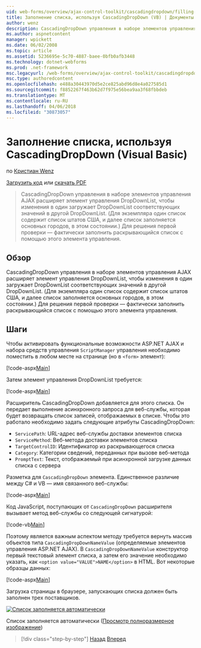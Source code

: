 ```yaml
---
uid: web-forms/overview/ajax-control-toolkit/cascadingdropdown/filling-a-list-using-cascadingdropdown-vb
title: Заполнение списка, используя CascadingDropDown (VB) | Документы Microsoft
author: wenz
description: CascadingDropDown управления в наборе элементов управления AJAX расширяет элемент управления DropDownList, чтобы изменения в один загружает DropDownList соответствующих значений в anoth...
ms.author: aspnetcontent
manager: wpickett
ms.date: 06/02/2008
ms.topic: article
ms.assetid: 5236695e-5c70-4887-baee-0bfb0afb3448
ms.technology: dotnet-webforms
ms.prod: .net-framework
msc.legacyurl: /web-forms/overview/ajax-control-toolkit/cascadingdropdown/filling-a-list-using-cascadingdropdown-vb
msc.type: authoredcontent
ms.openlocfilehash: e488a30443970d5e2ce825abd96d8e4a027585d1
ms.sourcegitcommit: f8852267f463b62d7f975e56bea9aa3f68fbbdeb
ms.translationtype: MT
ms.contentlocale: ru-RU
ms.lasthandoff: 04/06/2018
ms.locfileid: "30873057"
---
```

<a name="filling-a-list-using-cascadingdropdown-vb"></a>Заполнение списка, используя CascadingDropDown (Visual Basic)
====================
по [Кристиан Wenz](https://github.com/wenz)

[Загрузить код](http://download.microsoft.com/download/9/0/7/907760b1-2c60-4f81-aeb6-ca416a573b0d/cascadingdropdown0.vb.zip) или [скачать PDF](http://download.microsoft.com/download/2/d/c/2dc10e34-6983-41d4-9c08-f78f5387d32b/cascadingdropdown0VB.pdf)

> CascadingDropDown управления в наборе элементов управления AJAX расширяет элемент управления DropDownList, чтобы изменения в один загружает DropDownList соответствующих значений в другой DropDownList. (Для экземпляра один список содержит список штатов США, и далее список заполняется основных городов, в этом состоянии.) Для решения первой проверки — фактически заполнить раскрывающийся список с помощью этого элемента управления.


## <a name="overview"></a>Обзор

CascadingDropDown управления в наборе элементов управления AJAX расширяет элемент управления DropDownList, чтобы изменения в один загружает DropDownList соответствующих значений в другой DropDownList. (Для экземпляра один список содержит список штатов США, и далее список заполняется основных городов, в этом состоянии.) Для решения первой проверки — фактически заполнить раскрывающийся список с помощью этого элемента управления.

## <a name="steps"></a>Шаги

Чтобы активировать функциональные возможности ASP.NET AJAX и набора средств управления `ScriptManager` управления необходимо поместить в любом месте на странице (но в `<form>` элемент):

[!code-aspx[Main](filling-a-list-using-cascadingdropdown-vb/samples/sample1.aspx)]

Затем элемент управления DropDownList требуется:

[!code-aspx[Main](filling-a-list-using-cascadingdropdown-vb/samples/sample2.aspx)]

Расширитель CascadingDropDown добавляется для этого списка. Он передает выполнение асинхронного запроса для веб-службы, которая будет возвращать список записей, отображаемых в списке. Чтобы это работало необходимо задать следующие атрибуты CascadingDropDown:

- `ServicePath`: URL-адрес веб-службы доставки элементов списка
- `ServiceMethod`: Веб-метода доставки элементов списка
- `TargetControlID`: Идентификатор из раскрывающегося списка
- `Category`: Категории сведений, переданных при вызове веб-метода
- `PromptText`: Текст, отображаемый при асинхронной загрузке данных списка с сервера

Разметка для `CascadingDropDown` элемента. Единственное различие между C# и VB — имя связанного веб-службы:

[!code-aspx[Main](filling-a-list-using-cascadingdropdown-vb/samples/sample3.aspx)]

Код JavaScript, поступающих от `CascadingDropDown` расширителя вызывает метод веб-службы со следующей сигнатурой:

[!code-vb[Main](filling-a-list-using-cascadingdropdown-vb/samples/sample4.vb)]

Поэтому является важным аспектом методу требуется вернуть массив объектов типа `CascadingDropDownNameValue` (определяемые элементов управления ASP.NET AJAX). В `CascadingDropDownNameValue` конструктор первый текстовый элемент списка, а затем его значение необходимо указать, как `<option value="VALUE">NAME</option>` в HTML. Вот некоторые образцы данных:

[!code-aspx[Main](filling-a-list-using-cascadingdropdown-vb/samples/sample5.aspx)]

Загрузка страницы в браузере, запускающих списка должен быть заполнен трех поставщиков.


[![Список заполняется автоматически](filling-a-list-using-cascadingdropdown-vb/_static/image2.png)](filling-a-list-using-cascadingdropdown-vb/_static/image1.png)

Список заполняется автоматически ([Просмотр полноразмерное изображение](filling-a-list-using-cascadingdropdown-vb/_static/image3.png))

> [!div class="step-by-step"]
> [Назад](using-auto-postback-with-cascadingdropdown-cs.md)
> [Вперед](using-cascadingdropdown-with-a-database-vb.md)
